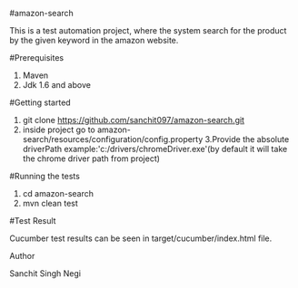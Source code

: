 #amazon-search

This is a test automation project, where the system search for the product by the given keyword in the amazon website.

#Prerequisites

1. Maven
2. Jdk 1.6 and above

#Getting started

1. git clone https://github.com/sanchit097/amazon-search.git
2. inside project go to amazon-search/resources/configuration/config.property
3.Provide the absolute driverPath example:'c:/drivers/chromeDriver.exe'(by default it will take the chrome driver path from project)

#Running the tests

1. cd amazon-search
2. mvn clean test

#Test Result

Cucumber test results can be seen in target/cucumber/index.html file.


Author

Sanchit Singh Negi
